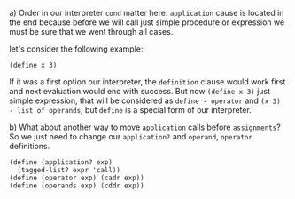 a) Order in our interpreter `cond` matter here. `application` cause is located
in the end because before we will call just simple procedure or expression
we must be sure that we went through all cases.

let's consider the following example:
```
(define x 3)
```

If it was a first option our interpreter, the `definition` clause would work first
and next evaluation would end with success. But now `(define x 3)` just simple expression,
that will be considered as `define - operator` and `(x 3) - list of operands`, but
`define` is a special form of our interpreter.


b) What about another way to move `application` calls before `assignments`?
So we just need to change our `application?` and `operand`, `operator` definitions.

```
(define (application? exp)
  (tagged-list? expr 'call))
(define (operator exp) (cadr exp))
(define (operands exp) (cddr exp))
```


